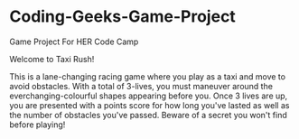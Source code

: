 # Coding-Geeks-Game-Project
Game Project For HER Code Camp

Welcome to Taxi Rush! 

This is a lane-changing racing game where you play as a taxi and move to avoid obstacles. With a total of 3-lives, you must maneuver around the everchanging-colourful shapes appearing before you. Once 3 lives are up, you are presented with a points score for how long you've lasted as well as the number of obstacles you've passed. Beware of a secret you won't find before playing! 

